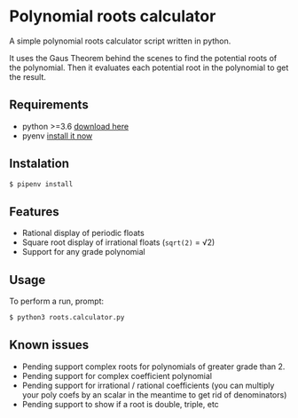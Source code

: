# Polynomial roots calculator

A simple polynomial roots calculator script written in python.

It uses the Gaus Theorem behind the scenes to find the potential roots of the polynomial. Then it evaluates each potential root in the polynomial to get the result.

## Requirements

- python >=3.6 [download here](https://www.python.org/downloads/)
- pyenv [install it now](https://pypi.org/project/pipenv/#installation)

## Instalation

```bash
$ pipenv install
```

## Features

- Rational display of periodic floats
- Square root display of irrational floats (`sqrt(2)` = √2)
- Support for any grade polynomial

## Usage

To perform a run, prompt:

```bash
$ python3 roots.calculator.py
```

## Known issues

- Pending support complex roots for polynomials of greater grade than 2.
- Pending support for complex coefficient polynomial
- Pending support for irrational / rational coefficients (you can multiply your poly coefs by an scalar in the meantime to get rid of denominators)
- Pending support to show if a root is double, triple, etc
